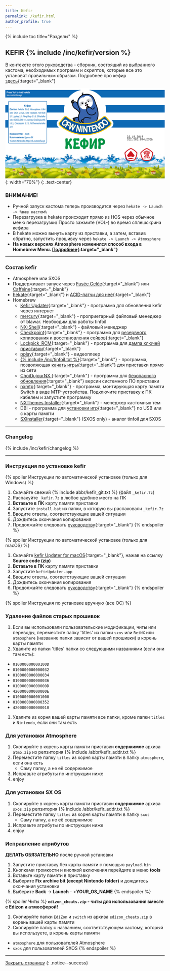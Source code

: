 ```yaml
---
title: Kefir
permalink: /kefir.html
author_profile: true
---
```

{% include toc title="Разделы" %}

## KEFIR {% include /inc/kefir/version %}

В контексте этого руководства - сборник, состоящий из выбранного кастома, необходимых программ и скриптов, которые все это установят правильным образом. Подробнее про кефир [здесь](https://vk.com/@switchopen-sostav-kefirachast-pervaya-obschaya-informaciya-o-sostave){:target="_blank"}

![kefir](/images/kefir.png){: width="70%"}
{: .text-center}

### **ВНИМАНИЕ!**
  * Ручной запуск кастома теперь производится через `hekate -> Launch -> %ваш кастом%`
  * Перезагрузка в hekate происходит прямо из HOS через обычное меню перезагрузки/ Просто зажмите (VOL-) во время сплешскрина кефира
  * В hekate можно вынуть карту из приставки, а затем, вставив обратно, запустить прошивку через `hekate -> Launch -> Atmosphere`
  * **На новых версиях Atmosphere изменился способ входа в Homebrew Menu. [Подробнее](hbl){:target="_blank"}**

____

### Состав kefir 
    
* Atmosphere или SXOS
* Поддерживает запуск через [Fusée Gelée](fusee-gelee){:target="_blank"} или [Caffeine](caffeine){:target="_blank"}
* [hekate](https://github.com/CTCaer/hekate/releases/latest){:target="_blank"} и [ACID-патчи для неё](https://github.com/Joonie86/hekate/releases/latest){:target="_blank"}
* Homebrew 
  * [Kefir Updater](https://github.com/Povstalez/Kefir-Updater/releases/latest){:target="_blank"} - программа для обновления kefir через интернет
  * [mercury](https://github.com/team-mercure/mercury/releases){:target="_blank"} - проприетарный файловый менеджер от blawar. Необходим для работы tinfoil
  * [NX-Shell](https://github.com/joel16/NX-Shell/releases/latest){:target="_blank"} - файловый менеджер
  * [Checkpoint](https://github.com/FlagBrew/Checkpoint/releases/latest){:target="_blank"} - программа для [резервного копирования и восстановления сейвов](checkpoint){:target="_blank"}
  * [Lockpick_RCM](https://github.com/shchmue/Lockpick_RCM/releases/latest){:target="_blank"} - программа для [дампа ключей приставки](backup-nand#часть-iii---дампим-ключи){:target="_blank"}
  * [pplay](https://github.com/Cpasjuste/pplay/releases/latest){:target="_blank"} - видеоплеер 
  * [{% include /inc/tinfoil.txt %}](https://discord.io/homebrew){:target="_blank"} - программа, позволяющая [качать игры](tinfoil){:target="_blank"} для приставки прямо из сети 
  * [ChoiDujourNX ](https://switchtools.sshnuke.net/){:target="_blank"} - программа для [безопасного обновления](update-to-latest){:target="_blank"} версии системного ПО приставки
  * [nxmtp](https://github.com/liuervehc/nxmtp/releases/latest){:target="_blank"} - программа, монтирующая карту памяти Switch в виде MTP-устройства. Подключите приставку к ПК кабелем и запустите программу 
  * [NXThemes Installer](https://github.com/exelix11/SwitchThemeInjector/releases/latest){:target="_blank"} - менеджер кастомных тем 
  * DBI - программа для [установки игр](games){:target="_blank"} по USB или с карты памяти
  * [SXInstaller](https://sx.xecuter.com/){:target="_blank"} (SXOS only) - аналог tinfoil для SXOS

____

### Changelog

{% include /inc/kefir/changelog %}

____

### Инструкция по установке kefir 
{% spoiler Инструкции по автоматической установке (только для Windows) %}

1. Скачайте свежий {% include abbr/kefir_git.txt %} (файл `_kefir.7z`)
1. Распакуйте `_kefir.7z` в любое удобное место на ПК
1. **Вставьте в ПК** карту памяти приставки
1. Запустите `install.bat` из папки, в которую вы распаковали `_kefir.7z`
1. Вводите ответы, соответствующие вашей ситуации
1. Дождитесь окончания копирования
1. Продолжайте следовать [руководству](http://switch.customfw.xyz){:target="_blank"}
{% endspoiler %}

{% spoiler Инструкции по автоматической установке (только для macOS) %}

1. Скачайте [kefir Updater for macOS](https://github.com/Player-0ne/kefirUpdater_macOS/releases/latest){:target="_blank"}, нажав на ссылку **Source code (zip)**
1. **Вставьте в ПК** карту памяти приставки
1. Запустите `kefirUpdater.app`
1. Вводите ответы, соответствующие вашей ситуации
1. Дождитесь окончания копирования
1. Продолжайте следовать [руководству](http://switch.customfw.xyz){:target="_blank"}
{% endspoiler %}

{% spoiler Инструкция по установке вручную (все ОС) %}

### Удаление файлов старых прошивок

1. Если вы использовали пользовательские модификации, читы или переводы, переместите папку 'titles' из папки `sxos` или `ReiNX` или `atmosphere` (название папки зависит от вашей прошивки) в корень карты памяти 
1. Удалите из папки 'titles' папки со следующими названиями (если они там есть): 
  * `010000000000100D`
  * `0100000000000032`
  * `0100000000000034`
  * `0100000000000036`
  * `010000000000000D`
  * `420000000000000E`
  * `0100000000001000`
  * `0100000000000352`
  * `4200000000000010`
1. Удалите из корня вашей карты памяти все папки, кроме папки `titles` и `Nintendo`, если они там есть

### Для установки Atmosphere

1. Скопируйте в корень карты памяти приставки **содержимое** архива `atmo.zip` из репзитория {% include /abbr/kefir_addr.txt %}
1. Переместите папку `titles` из корня карты памяти в папку `atmosphere`, если она есть
   * Саму папку, а не её содержимое
1. Исправьте атрибуты по инструкции ниже 
1. enjoy

### Для установки SX OS

1. Скопируйте в корень карты памяти приставки **содержимое** архива `sxos.zip` репзитория {% include /abbr/kefir_addr.txt %}
1. Переместите папку `titles` из корня карты памяти в папку `sxos`
   * Саму папку, а не её содержимое
1. Исправьте атрибуты по инструкции ниже 
1. enjoy

### Исправление атрибутов 

**ДЕЛАТЬ ОБЯЗАТЕЛЬНО** после ручной установки

1. Запустите приставку без карты памяти с помощью `payload.bin`
1. Кнопками громкости и кнопкой включения перейдите в меню **tools**
1. Вставьте карту памяти в приставку
1. Выберите **Fix archive bit (except Nintendo folder)** и дождитесь окончания установки 
1. Выберите **Back** -> **Launch** - >**YOUR_OS_NAME**
{% endspoiler %}

{% spoiler Читы %}
**`edizon_cheats.zip` - читы для использования вместе с Edizon и атмосферой!**

1. Скопируйте папки `EdiZon` и `switch` из архива `edizon_cheats.zip` в корень вашей карты памяти
1. Скопируйте папку с названием, соответствующем кастому, который вы используете, в корень карты памяти
  * `atmosphere` для пользователей Atmosphere 
  * `sxos` для пользователей SXOS
{% endspoiler %}

___

[Закрыть страницу](javascript:window.close();)
{: .notice--success}
